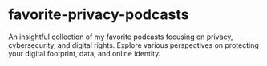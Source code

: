 # favorite-privacy-podcasts
An insightful collection of my favorite podcasts focusing on privacy, cybersecurity, and digital rights. Explore various perspectives on protecting your digital footprint, data, and online identity.

